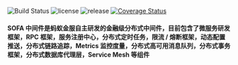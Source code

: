 ![Build Status](https://www.travis-ci.org/looper123/sofa-master.svg?branch=master) 
![license](https://img.shields.io/badge/license-Apache--2.0-green.svg)
![release](https://img.shields.io/github/release/looper123/sofa-master.svg)
[![Coverage Status](https://coveralls.io/repos/github/looper123/sofa-master/badge.svg)](https://coveralls.io/github/looper123/sofa-master)


#### SOFA 中间件是蚂蚁金服自主研发的金融级分布式中间件，目前包含了微服务研发框架，RPC 框架，服务注册中心，分布式定时任务，限流 / 熔断框架，动态配置推送，分布式链路追踪，Metrics 监控度量，分布式高可用消息队列，分布式事务框架，分布式数据库代理层，Service Mesh 等组件